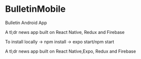 # BulletinMobile

Bulletin Android App

A tl;dr news app built on React Native, Redux and Firebase

To install locally -> npm install -> expo start/npm start

A tl;dr news app built on React Native,Expo, Redux and Firebase

